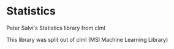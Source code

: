 Statistics
==========

Peter Salvi's Statistics library from clml

This library was split out of clml (MSI Machine Learning Library) 